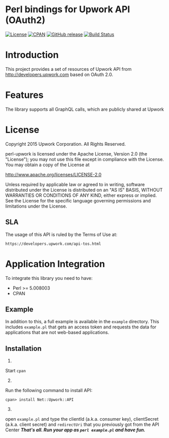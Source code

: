 Perl bindings for Upwork API (OAuth2)
============

[![License](http://img.shields.io/packagist/l/upwork/php-upwork.svg)](http://www.apache.org/licenses/LICENSE-2.0.html)
[![CPAN](https://img.shields.io/cpan/v/Net-Upwork-API.svg)](https://metacpan.org/pod/Net::Upwork::API)
[![GitHub release](https://img.shields.io/github/release/upwork/perl-upwork.svg)](https://github.com/upwork/perl-upwork/releases)
[![Build Status](https://github.com/upwork/perl-upwork-oauth2/workflows/build/badge.svg)](https://github.com/upwork/perl-upwork-oauth2/actions)

# Introduction
This project provides a set of resources of Upwork API from http://developers.upwork.com
 based on OAuth 2.0.

# Features
The library supports all GraphQL calls, which are publicly shared at Upwork

# License

Copyright 2015 Upwork Corporation. All Rights Reserved.

perl-upwork is licensed under the Apache License, Version 2.0 (the "License");
you may not use this file except in compliance with the License.
You may obtain a copy of the License at

http://www.apache.org/licenses/LICENSE-2.0

Unless required by applicable law or agreed to in writing, software
distributed under the License is distributed on an "AS IS" BASIS,
WITHOUT WARRANTIES OR CONDITIONS OF ANY KIND, either express or implied.
See the License for the specific language governing permissions and
limitations under the License.

## SLA
The usage of this API is ruled by the Terms of Use at:

    https://developers.upwork.com/api-tos.html

# Application Integration
To integrate this library you need to have:

* Perl >= 5.008003
* CPAN

## Example
In addition to this, a full example is available in the `example` directory. 
This includes `example.pl` that gets an access token and requests the data
for applications that are not web-based applications.

## Installation
1.
Start `cpan`

2.
Run the following command to install API:
```
cpan> install Net::Upwork::API
```

3.
open `example.pl` and type the clientId (a.k.a. consumer key), clientSecret (a.k.a. client secret) and `redirectUri` that you previously got from the API Center
***That's all. Run your app as `perl example.pl` and have fun.***
